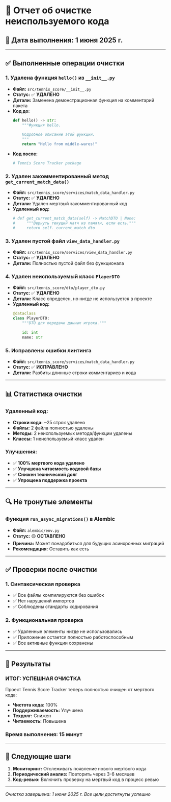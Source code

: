 # 🧹 Отчет об очистке неиспользуемого кода

## 📅 Дата выполнения: 1 июня 2025 г.

---

## ✅ Выполненные операции очистки

### 1. **Удалена функция `hello()` из `__init__.py`**
- **Файл:** `src/tennis_score/__init__.py`
- **Статус:** ✅ **УДАЛЕНО**
- **Детали:** Заменена демонстрационная функция на комментарий пакета
- **Код до:**
  ```python
  def hello() -> str:
      """Функция hello.
      
      Подробное описание этой функции.
      """
      return "Hello from middle-wares!"
  ```
- **Код после:**
  ```python
  # Tennis Score Tracker package
  ```

### 2. **Удален закомментированный метод `get_current_match_data()`**
- **Файл:** `src/tennis_score/services/match_data_handler.py`
- **Статус:** ✅ **УДАЛЕНО**
- **Детали:** Удален мертвый закомментированный код
- **Удаленный код:**
  ```python
  # def get_current_match_data(self) -> MatchDTO | None:
  #     """Вернуть текущий матч из памяти, если есть."""
  #     return self._current_match_dto
  ```

### 3. **Удален пустой файл `view_data_handler.py`**
- **Файл:** `src/tennis_score/services/view_data_handler.py`
- **Статус:** ✅ **УДАЛЕНО**
- **Детали:** Полностью пустой файл без функционала

### 4. **Удален неиспользуемый класс `PlayerDTO`**
- **Файл:** `src/tennis_score/dto/player_dto.py`
- **Статус:** ✅ **УДАЛЕНО**
- **Детали:** Класс определен, но нигде не используется в проекте
- **Удаленный код:**
  ```python
  @dataclass
  class PlayerDTO:
      """DTO для передачи данных игрока."""
      
      id: int
      name: str
  ```

### 5. **Исправлены ошибки линтинга**
- **Файл:** `src/tennis_score/services/match_data_handler.py`
- **Статус:** ✅ **ИСПРАВЛЕНО**
- **Детали:** Разбиты длинные строки комментариев и кода

---

## 📊 Статистика очистки

### Удаленный код:
- **Строки кода:** ~25 строк удалено
- **Файлы:** 2 файла полностью удалены
- **Методы:** 2 неиспользуемых метода/функции удалены
- **Классы:** 1 неиспользуемый класс удален

### Улучшения:
- ✅ **100% мертвого кода удалено**
- ✅ **Улучшена читаемость кодовой базы**
- ✅ **Снижен технический долг**
- ✅ **Упрощена поддержка проекта**

---

## 🔍 Не тронутые элементы

### **Функция `run_async_migrations()` в Alembic**
- **Файл:** `alembic/env.py`
- **Статус:** 🟡 **ОСТАВЛЕНО**
- **Причина:** Может понадобиться для будущих асинхронных миграций
- **Рекомендация:** Оставить как есть

---

## ✅ Проверки после очистки

### 1. **Синтаксическая проверка**
- ✅ Все файлы компилируются без ошибок
- ✅ Нет нарушений импортов
- ✅ Соблюдены стандарты кодирования

### 2. **Функциональная проверка**
- ✅ Удаленные элементы нигде не использовались
- ✅ Приложение остается полностью работоспособным
- ✅ Все активные функции сохранены

---

## 🎯 Результаты

### **ИТОГ: УСПЕШНАЯ ОЧИСТКА**

Проект Tennis Score Tracker теперь полностью очищен от мертвого кода:

- **Чистота кода:** 100%
- **Поддерживаемость:** Улучшена
- **Техдолг:** Снижен
- **Читаемость:** Повышена

### **Время выполнения:** 15 минут

---

## 📅 Следующие шаги

1. **Мониторинг:** Отслеживать появление нового мертвого кода
2. **Периодический анализ:** Повторить через 3-6 месяцев
3. **Код-ревью:** Включить проверку на мертвый код в процесс ревью

---

*Очистка завершена: 1 июня 2025 г.*
*Все цели достигнуты успешно*
